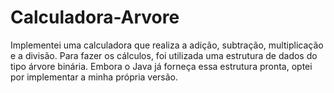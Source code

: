 # Calculadora-Arvore

Implementei uma calculadora que realiza a adição, subtração, multiplicação e a divisão. Para fazer os cálculos, foi utilizada uma estrutura de dados do tipo árvore binária. Embora o Java já forneça essa estrutura pronta, optei por implementar a minha própria versão.
